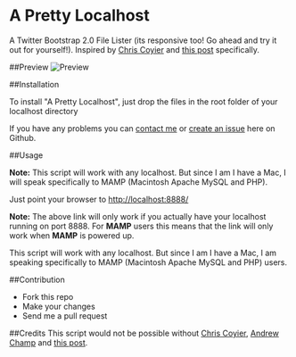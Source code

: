 # A Pretty Localhost
A Twitter Bootstrap 2.0 File Lister (its responsive too! Go ahead and try it out for yourself!). Inspired by [Chris Coyier](http://css-tricks.com) and [this post](http://css-tricks.com/snippets/php/display-styled-directory-contents/) specifically.

##Preview
![Preview](http://cl.ly/image/2v2n3e46052W/Screen%20Shot%202012-08-07%20at%2012.10.48%20AM.png)


##Installation

To install "A Pretty Localhost", just drop the files in the root folder of your localhost directory

If you have any problems you can [contact me](mailto:ethankr@comcast.net) or [create an issue](http://github.com/ekdevdes/a-pretty-localhost) here on Github.

##Usage
 
**Note:** This script will work with any localhost. But since I am I have a Mac, I will speak specifically to MAMP (Macintosh Apache MySQL and PHP).

Just point your browser to [http://localhost:8888/](http://localhost:8888/)

**Note:** The above link will only work if you actually have your localhost running on port 8888. For **MAMP** users this means that the link will only work when **MAMP** is powered up.

This script will work with any localhost. But since I am I have a Mac, I am speaking specifically to MAMP (Macintosh Apache MySQL and PHP) users.

##Contribution

* Fork this repo
* Make your changes
* Send me a pull request


##Credits
This script would not be possible without [Chris Coyier](http://css-tricks.com), [Andrew Champ](http://unretromedia.net/) and [this post](http://css-tricks.com/snippets/php/display-styled-directory-contents/).